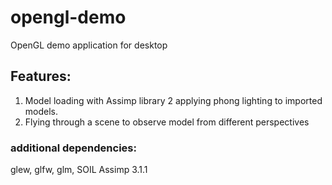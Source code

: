 # opengl-demo

OpenGL demo application for desktop

## Features:
1.	Model loading with Assimp library
2	applying phong lighting to imported models.
3.	Flying through a scene to observe model from different perspectives

### additional dependencies:
glew,
glfw,
glm,
SOIL
Assimp 3.1.1
